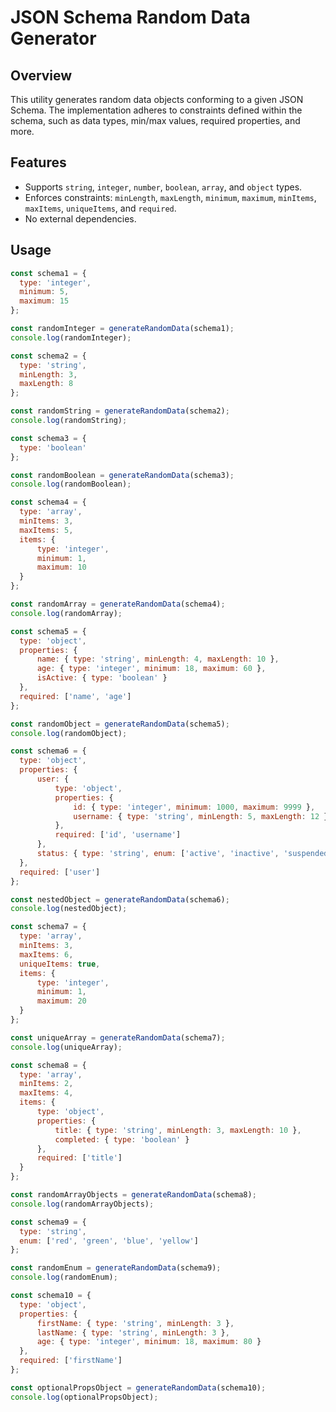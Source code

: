 # JSON Schema Random Data Generator

## Overview
This utility generates random data objects conforming to a given JSON Schema. The implementation adheres to constraints defined within the schema, such as data types, min/max values, required properties, and more.

## Features
- Supports `string`, `integer`, `number`, `boolean`, `array`, and `object` types.
- Enforces constraints: `minLength`, `maxLength`, `minimum`, `maximum`, `minItems`, `maxItems`, `uniqueItems`, and `required`.
- No external dependencies.

## Usage
```javascript
const schema1 = {
  type: 'integer',
  minimum: 5,
  maximum: 15
};

const randomInteger = generateRandomData(schema1);
console.log(randomInteger);

const schema2 = {
  type: 'string',
  minLength: 3,
  maxLength: 8
};

const randomString = generateRandomData(schema2);
console.log(randomString);

const schema3 = {
  type: 'boolean'
};

const randomBoolean = generateRandomData(schema3);
console.log(randomBoolean);

const schema4 = {
  type: 'array',
  minItems: 3,
  maxItems: 5,
  items: {
      type: 'integer',
      minimum: 1,
      maximum: 10
  }
};

const randomArray = generateRandomData(schema4);
console.log(randomArray);

const schema5 = {
  type: 'object',
  properties: {
      name: { type: 'string', minLength: 4, maxLength: 10 },
      age: { type: 'integer', minimum: 18, maximum: 60 },
      isActive: { type: 'boolean' }
  },
  required: ['name', 'age']
};

const randomObject = generateRandomData(schema5);
console.log(randomObject);

const schema6 = {
  type: 'object',
  properties: {
      user: {
          type: 'object',
          properties: {
              id: { type: 'integer', minimum: 1000, maximum: 9999 },
              username: { type: 'string', minLength: 5, maxLength: 12 }
          },
          required: ['id', 'username']
      },
      status: { type: 'string', enum: ['active', 'inactive', 'suspended'] }
  },
  required: ['user']
};

const nestedObject = generateRandomData(schema6);
console.log(nestedObject);

const schema7 = {
  type: 'array',
  minItems: 3,
  maxItems: 6,
  uniqueItems: true,
  items: {
      type: 'integer',
      minimum: 1,
      maximum: 20
  }
};

const uniqueArray = generateRandomData(schema7);
console.log(uniqueArray);

const schema8 = {
  type: 'array',
  minItems: 2,
  maxItems: 4,
  items: {
      type: 'object',
      properties: {
          title: { type: 'string', minLength: 3, maxLength: 10 },
          completed: { type: 'boolean' }
      },
      required: ['title']
  }
};

const randomArrayObjects = generateRandomData(schema8);
console.log(randomArrayObjects);

const schema9 = {
  type: 'string',
  enum: ['red', 'green', 'blue', 'yellow']
};

const randomEnum = generateRandomData(schema9);
console.log(randomEnum);

const schema10 = {
  type: 'object',
  properties: {
      firstName: { type: 'string', minLength: 3 },
      lastName: { type: 'string', minLength: 3 },
      age: { type: 'integer', minimum: 18, maximum: 80 }
  },
  required: ['firstName']
};

const optionalPropsObject = generateRandomData(schema10);
console.log(optionalPropsObject);